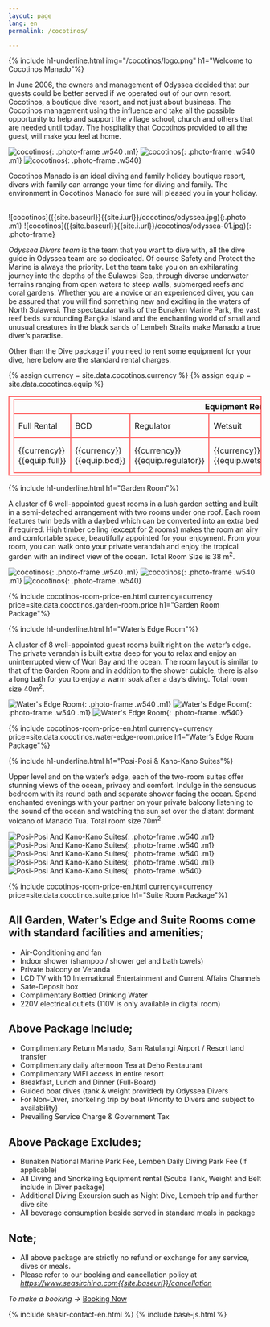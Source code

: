 ```yaml
---
layout: page
lang: en
permalink: /cocotinos/

---
```

<style type="text/css">
.td-tail {
  width:100%;
  border: 0;
  border-bottom:2px solid #f66;
}
.h1-table {
  margin-bottom: 1.5em;
  margin-top: 1.5em;
}
.m1 {
  margin-right: 8px;
}
.eq-table , 
.eq-table th,
.eq-table td {
  border: 2px solid #f66;
  padding: 0.2em 0.5em;
}
.eq-table {
  width: 100%;
  border-collapse: collapse;
}
.small-font{font-size:13px}
.w540 { width: 280px;margin-top: 0.5em;margin-bottom: 0.5em}
@media screen and (max-width: 900px){
  .photo-frame, .photo {
    display:block;
    margin: 1em auto;
  }
  .w540 {max-width:540px;width:100%}
}
</style>

{% include h1-underline.html img="/cocotinos/logo.png" h1="Welcome to Cocotinos Manado"%}

In June 2006, the owners and management of Odyssea decided that our guests could be better served if we operated out of our own resort. Cocotinos, a boutique dive resort, and not just about business. The Cocotinos management using the influence and take all the possible opportunity to help and support the village school, church and others that are needed until today. The hospitality that Cocotinos provided to all the guest, will make you feel at home.

![cocotinos]({{site.baseurl}}{{site.i.url}}/cocotinos/01.jpg){: .photo-frame .w540 .m1}
![cocotinos]({{site.baseurl}}{{site.i.url}}/cocotinos/02.jpg){: .photo-frame .w540 .m1}
![cocotinos]({{site.baseurl}}{{site.i.url}}/cocotinos/03.jpg){: .photo-frame .w540}

Cocotinos Manado is an ideal diving and family holiday boutique resort, divers with family can arrange your time for diving and family. The environment in Cocotinos Manado for sure will pleased you in your holiday.

<br />
<!-- odyssea divers ((( -->
![cocotinos]({{site.baseurl}}{{site.i.url}}/cocotinos/odyssea.jpg){:.photo .m1}
![cocotinos]({{site.baseurl}}{{site.i.url}}/cocotinos/odyssea-01.jpg){: .photo-frame}

_Odyssea Divers team_ is the team that you want to dive with, all the dive guide in Odyssea team are so dedicated. Of course Safety and Protect the Marine is always the priority. Let the team take you on an exhilarating journey into the depths of the Sulawesi Sea, through diverse underwater terrains ranging from open waters to steep walls, submerged reefs and coral gardens. Whether you are a novice or an experienced diver, you can be assured that you will find something new and exciting in the waters of North Sulawesi. The spectacular walls of the Bunaken Marine Park, the vast reef beds surrounding Bangka Island and the enchanting world of small and unusual creatures in the black sands of Lembeh Straits make Manado a true diver’s paradise.

Other than the Dive package if you need to rent some equipment for your dive, here below are the standard rental charges.

{% assign currency = site.data.cocotinos.currency %}
{% assign equip = site.data.cocotinos.equip %}
<table class="eq-table">
<tr><th colspan="7">Equipment Rental</th></tr>
<tr>
  <td>Full Rental</td>
  <td>BCD</td>
  <td>Regulator</td>
  <td>Wetsuit</td>
  <td>Mask</td>
  <td>Fins</td>
  <td>Dive Computer</td>
</tr>
<tr>
  <td><span class="currency">{{currency}}</span><span class="money">{{equip.full}}</span></td>
  <td><span class="currency">{{currency}}</span><span class="money">{{equip.bcd}}</span></td>
  <td><span class="currency">{{currency}}</span><span class="money">{{equip.regulator}}</span></td>
  <td><span class="currency">{{currency}}</span><span class="money">{{equip.wetsuit}}</span></td>
  <td><span class="currency">{{currency}}</span><span class="money">{{equip.mask}}</span></td>
  <td><span class="currency">{{currency}}</span><span class="money">{{equip.fins}}</span></td>
  <td><span class="currency">{{currency}}</span><span class="money">{{equip.dive-com}}</span></td>
</tr></table>
<!-- odyssea divers ))) -->

{% include h1-underline.html h1="Garden Room"%}  <!-- Garden Room ((( -->

A cluster of 6 well-appointed guest rooms in a lush garden setting and built in a semi-detached arrangement with two rooms under one roof. Each room features twin beds with a daybed which can be converted into an extra bed if required. High timber ceiling (except for 2 rooms) makes the room an airy and comfortable space, beautifully appointed for your enjoyment. From your room, you can walk onto your private verandah and enjoy the tropical garden with an indirect view of the ocean. Total Room Size is 38 m<sup>2</sup>. 

![cocotinos]({{site.baseurl}}{{site.i.url}}/cocotinos/garden-01.jpg){: .photo-frame .w540 .m1}
![cocotinos]({{site.baseurl}}{{site.i.url}}/cocotinos/garden-02.jpg){: .photo-frame .w540 .m1}
![cocotinos]({{site.baseurl}}{{site.i.url}}/cocotinos/garden-03.jpg){: .photo-frame .w540}


{% include cocotinos-room-price-en.html currency=currency price=site.data.cocotinos.garden-room.price h1="Garden Room Package"%}
<!-- Garden Room ))) -->
{% include h1-underline.html h1="Water’s Edge Room"%} <!-- Edge Room ((( -->

A cluster of 8 well-appointed guest rooms built right on the water’s edge. The private verandah is built extra deep for you to relax and enjoy an uninterrupted view of Wori Bay and the ocean. The room layout is similar to that of the Garden Room and in addition to the shower cubicle, there is also a long bath for you to enjoy a warm soak after a day’s diving. Total room size 40m<sup>2</sup>.

![Water's Edge Room]({{site.baseurl}}{{site.i.url}}/cocotinos/edge-01.jpg){: .photo-frame .w540 .m1}
![Water's Edge Room]({{site.baseurl}}{{site.i.url}}/cocotinos/edge-02.jpg){: .photo-frame .w540 .m1}
![Water's Edge Room]({{site.baseurl}}{{site.i.url}}/cocotinos/edge-03.jpg){: .photo-frame .w540}

{% include cocotinos-room-price-en.html currency=currency price=site.data.cocotinos.water-edge-room.price h1="Water’s Edge Room Package"%}
<!-- Edge Room ))) -->
{% include h1-underline.html h1="Posi-Posi & Kano-Kano Suites"%} <!-- Posi-Posi ((( -->

Upper level and on the water’s edge, each of the two-room suites offer stunning views of the ocean, privacy and comfort. Indulge in the sensuous bedroom with its round bath and separate shower facing the ocean. Spend enchanted evenings with your partner on your private balcony listening to the sound of the ocean and watching the sun set over the distant dormant volcano of Manado Tua. Total room size 70m<sup>2</sup>.

![Posi-Posi And Kano-Kano Suites]({{site.baseurl}}{{site.i.url}}/cocotinos/suite-01.jpg){: .photo-frame .w540 .m1}
![Posi-Posi And Kano-Kano Suites]({{site.baseurl}}{{site.i.url}}/cocotinos/suite-02.jpg){: .photo-frame .w540 .m1}
![Posi-Posi And Kano-Kano Suites]({{site.baseurl}}{{site.i.url}}/cocotinos/suite-03.jpg){: .photo-frame .w540 .m1}
![Posi-Posi And Kano-Kano Suites]({{site.baseurl}}{{site.i.url}}/cocotinos/suite-04.jpg){: .photo-frame .w540 .m1}
![Posi-Posi And Kano-Kano Suites]({{site.baseurl}}{{site.i.url}}/cocotinos/suite-05.jpg){: .photo-frame .w540}

{% include cocotinos-room-price-en.html currency=currency price=site.data.cocotinos.suite.price h1="Suite Room Package"%}
<!-- Posi-Posi ))) -->

## All Garden, Water’s Edge and Suite Rooms come with standard facilities and amenities;
* Air-Conditioning and fan
* Indoor shower (shampoo / shower gel and bath towels)
* Private balcony or Veranda
* LCD TV with 10 International Entertainment and Current Affairs Channels
* Safe-Deposit box
* Complimentary Bottled Drinking Water
* 220V electrical outlets (110V is only available in digital room)

## Above Package Include;
* Complimentary Return Manado, Sam Ratulangi Airport / Resort land transfer
* Complimentary daily afternoon Tea at Deho Restaurant 
* Complimentary WIFI access in entire resort
* Breakfast, Lunch and Dinner (Full-Board)
* Guided boat dives (tank & weight provided) by Odyssea Divers
* For Non-Diver, snorkeling trip by boat (Priority to Divers and subject to availability) 
* Prevailing Service Charge & Government Tax

## Above Package Excludes;
* Bunaken National Marine Park Fee, Lembeh Daily Diving Park Fee (If applicable)
* All Diving and Snorkeling Equipment rental (Scuba Tank, Weight and Belt include in Diver package)
* Additional Diving Excursion such as Night Dive, Lembeh trip and further dive site
* All beverage consumption beside served in standard meals in package

## Note; 
* All above package are strictly no refund or exchange for any service, dives or meals.
* Please refer to our booking and cancellation policy at _<a href="{{site.baseurl}}/cancellation" target="_blank">https://www.seasirchina.com{{site.baseurl}}/cancellation</a>_

<div class="to-make-booking"><span><i>To make a booking &rarr; </i></span><a href="{{site.baseurl}}/cocotinos/book/" class="booking-now" target="_blank"><span class="underline" style="">Booking Now</span></a></div>

{% include seasir-contact-en.html %}
{% include base-js.html %}

